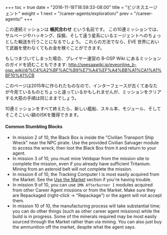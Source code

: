 +++ toc = true date = "2016-11-18T18:59:33-08:00" title = "ビジネスエージェント" weight = 1 next = "/career-agents/exploration/" prev = "/career-agents/" +++

この連続ミッションは **帳尻合わせ** という名前です。 この10連ミッションでは、サルベージやハッキング、採掘、そして違う星系にいるエージェントへのちょっとした輸送を行うことになるでしょう。 これらの方法でなら、EVE 世界において武器を使わなくてもお金を稼ぐことができます。

もしつまづいてしまった場合、プレイヤー運営の B-OSP Wiki にあるミッションのガイドを読むこともできます: http://seesaawiki.jp/eveonline_b-osp_wiki/d/%C4%A2%BF%AC%B9%E7%A4%EF%A4%BB%A1%CA1%A1%BF10%A1%CB

このページは2015年に作られたものなので、インターフェースが古くてあなたが今見ているものとちょっと違っているかもしれませんが、ミッションをクリアする大筋の手順は同じままでしょう。

10連ミッションをすべて終えたら、新しい艦船、スキル本、モジュール、そしてそこそこいい額のISKを獲得できます。

#### Common Stumbling Blocks

- In mission 2 of 10, the Black Box is inside the "Civilian Transport Ship Wreck" near the NPC pirate. Use the provided Civilian Salvager module to access the wreck, then loot the Black Box from it and return to your agent.
- In mission 3 of 10, you must mine Veldspar from the mission site to complete the mission, even if you already have sufficient Tritanium. Mining from an asteroid belt will not complete the mission.
- In mission 6 of 10, the Tracking Computer I is most easily acquired from the Market. See the [Use the Market](/market/) section if you're having trouble.
- In mission 9 of 10, you can use `1MN Afterburner I` modules acquired from other Career Agent missions or from the Market. Make sure they are Repackaged (right-click -> "Repackage") or the agent will not accept them.
- In mission 10 of 10, the manufacturing process will take substantial time; you can do other things (such as other career agent missions) while the build is in progress. Some of the minerals required may be most easily sourced through the Market rather than via mining. You can also just buy the ammunition off the market, despite what the agent says.